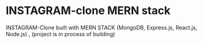 # INSTAGRAM-clone MERN stack
INSTAGRAM-Clone built with MERN STACK (MongoDB, Express.js, React.js, Node.js) , (project is in process of building)
